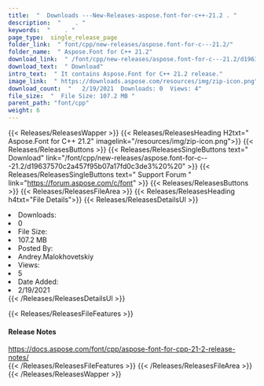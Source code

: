 ```yaml
---
title:  "  Downloads ---New-Releases-aspose.font-for-c++-21.2 . " 
description:  "    . " 
keywords:  "    . " 
page_type:  single_release_page
folder_link:  " font/cpp/new-releases/aspose.font-for-c---21.2/"
folder_name:  " Aspose.Font for C++ 21.2"
download_link:  " /font/cpp/new-releases/aspose.font-for-c---21.2/d19637570c2a457f95b07a17fd0c3de3"
download_text:  " Download"
intro_text:  " It contains Aspose.Font for C++ 21.2 release."
image_link:  " https://downloads.aspose.com/resources/img/zip-icon.png"
download_count:  "   2/19/2021  Downloads: 0  Views: 4"
file_size:  "  File Size: 107.2 MB "
parent_path: "font/cpp"
weight: 6 
---
```


{{< Releases/ReleasesWapper >}}
  {{< Releases/ReleasesHeading H2txt=" Aspose.Font for C++ 21.2" imagelink="/resources/img/zip-icon.png">}}
  {{< Releases/ReleasesButtons >}}
    {{< Releases/ReleasesSingleButtons text=" Download" link="/font/cpp/new-releases/aspose.font-for-c---21.2/d19637570c2a457f95b07a17fd0c3de3%20%20" >}}
    {{< Releases/ReleasesSingleButtons text=" Support Forum " link="https://forum.aspose.com/c/font" >}}
  {{< Releases/ReleasesButtons >}}
  {{< Releases/ReleasesFileArea >}}
    {{< Releases/ReleasesHeading h4txt="File Details">}}
    {{< Releases/ReleasesDetailsUl >}}
             <li>Downloads:</li><li>0</li><li>File Size:</li><li>107.2 MB</li><li>Posted By:</li><li>Andrey.Malokhovetskiy</li><li>Views:</li><li>5</li><li>Date Added:</li><li>2/19/2021</li>
    {{< /Releases/ReleasesDetailsUl >}}

  {{< Releases/ReleasesFileFeatures >}}
      <h4>Release Notes</h4><div><a href="https://docs.aspose.com/font/cpp/aspose-font-for-cpp-21-2-release-notes/">https://docs.aspose.com/font/cpp/aspose-font-for-cpp-21-2-release-notes/</a></div>
  {{< /Releases/ReleasesFileFeatures >}}
 {{< /Releases/ReleasesFileArea >}}
{{< /Releases/ReleasesWapper >}}



